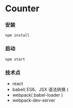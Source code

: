 Counter
===

### 安装
    npm install

### 启动
    npm start

### 技术点
*   react
*   babel( ES6、JSX 语法转换 )
*   webpack( babel-loader )
*   webpack-dev-server